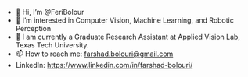 - 👋 Hi, I’m @FeriBolour
- 👀 I’m interested in Computer Vision, Machine Learning, and Robotic Perception
- 🌱 I am currently a Graduate Research Assistant at Applied Vision Lab, Texas Tech University.
- 📫 How to reach me: farshad.bolouri@gmail.com
- LinkedIn: https://www.linkedin.com/in/farshad-bolouri/

<!---
FeriBolour/FeriBolour is a ✨ special ✨ repository because its `README.md` (this file) appears on your GitHub profile.
You can click the Preview link to take a look at your changes.
--->
